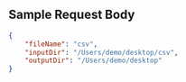 ## Sample Request Body

```json
{
    "fileName": "csv",
    "inputDir": "/Users/demo/desktop/csv",
    "outputDir": "/Users/demo/desktop"
}
```
